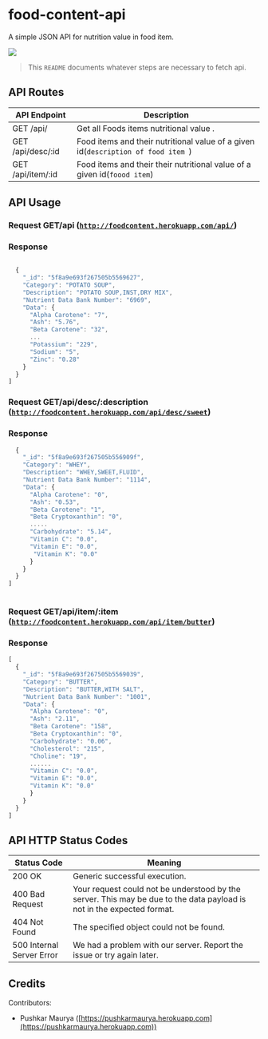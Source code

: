 # food-content-api

A simple JSON API for nutrition value in food item.

![](https://cdn.pixabay.com/photo/2019/03/19/09/19/dietetics-4065158_960_720.jpg)

> This `README` documents whatever steps are necessary to fetch api.




## API Routes

| API Endpoint                           | Description                                                                        |
|----------------------------------------|------------------------------------------------------------------------------------|
| GET /api/                              | Get all Foods  items nutritional value .                                           |
| GET /api/desc/:id                      | Food items and their nutritional value of a given id(`description of food item `) |
| GET /api/item/:id                      | Food items and their  their nutritional value of a given id(`foood item`)         |



## API Usage

### Request GET/api                   ([`http://foodcontent.herokuapp.com/api/`](http://foodcontent.herokuapp.com/api/))

### Response
```javascript

  {
    "_id": "5f8a9e693f267505b5569627",
    "Category": "POTATO SOUP",
    "Description": "POTATO SOUP,INST,DRY MIX",
    "Nutrient Data Bank Number": "6969",
    "Data": {
      "Alpha Carotene": "7",
      "Ash": "5.76",
      "Beta Carotene": "32",
      ...
      "Potassium": "229",
      "Sodium": "5",
      "Zinc": "0.28"   
    }
  }
]
```

### Request GET/api/desc/:description   ([`http://foodcontent.herokuapp.com/api/desc/sweet`](http://foodcontent.herokuapp.com/api/desc/sweet))

### Response
```javascript
  {
    "_id": "5f8a9e693f267505b556909f",
    "Category": "WHEY",
    "Description": "WHEY,SWEET,FLUID",
    "Nutrient Data Bank Number": "1114",
    "Data": {
      "Alpha Carotene": "0",
      "Ash": "0.53",
      "Beta Carotene": "1",
      "Beta Cryptoxanthin": "0",
      .....
      "Carbohydrate": "5.14",
      "Vitamin C": "0.0",
      "Vitamin E": "0.0",
       "Vitamin K": "0.0"
      }
    }
  }
]
     
```
      


### Request GET/api/item/:item          ([`http://foodcontent.herokuapp.com/api/item/butter`](http://foodcontent.herokuapp.com/api/item/butter))

### Response
```javascript
[
  {
    "_id": "5f8a9e693f267505b5569039",
    "Category": "BUTTER",
    "Description": "BUTTER,WITH SALT",
    "Nutrient Data Bank Number": "1001",
    "Data": {
      "Alpha Carotene": "0",
      "Ash": "2.11",
      "Beta Carotene": "158",
      "Beta Cryptoxanthin": "0",
      "Carbohydrate": "0.06",
      "Cholesterol": "215",
      "Choline": "19",
      ......
      "Vitamin C": "0.0",
      "Vitamin E": "0.0",
      "Vitamin K": "0.0"
      }
    }
  }
]
```

## API HTTP Status Codes

| Status Code               | Meaning                                                                                                                |
|---------------------------|------------------------------------------------------------------------------------------------------------------------|
| 200 OK                    | Generic successful execution.                                                                                          |
| 400 Bad Request           | Your request could not be understood by the server. This may be due to the data payload is not in the expected format. |
| 404 Not Found             | The specified object could not be found.                                                                               |
| 500 Internal Server Error | We had a problem with our server. Report the issue or try again later.                                                 |



## Credits

Contributors:

- Pushkar Maurya ([https://pushkarmaurya.herokuapp.com](https://pushkarmaurya.herokuapp.com))

